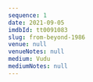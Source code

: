 ```yaml
---
sequence: 1
date: 2021-09-05
imdbId: tt0091083
slug: from-beyond-1986
venue: null
venueNotes: null
medium: Vudu
mediumNotes: null
---
```


